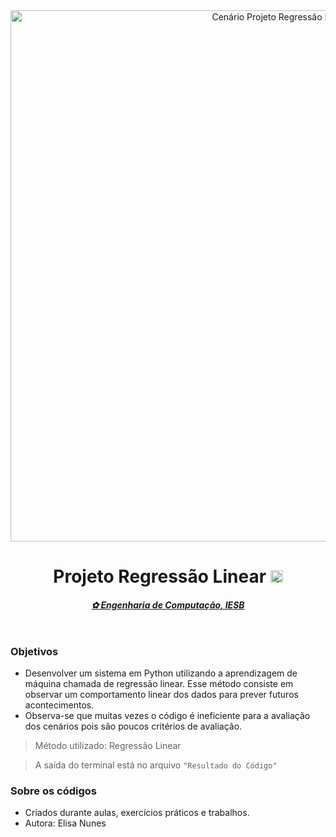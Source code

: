 <html>
<header>
  <img src="https://lh3.googleusercontent.com/pw/AP1GczOjVV0NUOwmJY-qhoYvOMwa4pXQY4hW4MofcX4uTGlgy2xyu_spSZUxXNUY2VHbfj8X9yS8SmjeOBWKypQmn4HMTa3EQxbGa3CoT-gjI30ksui4HNY-ZdaOB54rV2U8791RdVkUnBYPuV3H1fI0a9lw=w1800-h300-s-no-gm?authuser=0" alt="Cenário Projeto Regressão Linear" border="0" width="850"/>
  <h1>Projeto Regressão Linear <img src="https://lh3.googleusercontent.com/pw/AP1GczPjGCshA2ItkT3FYgn5uZ9oYmCIBuSaC5wcfPPS-CO7-52-WPqweKsE9Ffhmf74vT7US3vRSC1z3ZbctMUq-RdEagL6j5AajwKoyZGiI26du9AbsZZ9Zdb0dP_Nr00VUTmmdrsboeFROB33wW8CJCn7=w512-h512-s-no-gm?authuser=0" alt="Ícone de Regressão Linear" border="0" width="20" /></h1>
  <h4><u><i>✿ Engenharia de Computação, IESB</i></u></h4>
</header>
</html>

### Objetivos
- Desenvolver um sistema em Python utilizando a aprendizagem de máquina chamada de regressão linear. Esse método consiste em observar um comportamento linear dos dados para prever futuros acontecimentos.
- Observa-se que muitas vezes o código é ineficiente para a avaliação dos cenários pois são poucos critérios de avaliação.

> Método utilizado: Regressão Linear

> A saída do terminal está no arquivo `"Resultado do Código"`

### Sobre os códigos
- Criados durante aulas, exercícios práticos e trabalhos.
- Autora: Elisa Nunes